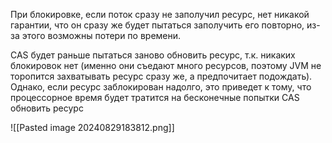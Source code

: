 При блокировке, если поток сразу не заполучил ресурс, нет никакой гарантии, что он сразу же будет пытаться заполучить его повторно, из-за этого возможны потери по времени.

CAS будет раньше пытаться заново обновить ресурс, т.к. никаких блокировок нет (именно они съедают много ресурсов, поэтому JVM не торопится захватывать ресурс сразу же, а предпочитает подождать). Однако, если ресурс заблокирован надолго, это приведет к тому, что процессорное время будет тратится на бесконечные попытки CAS обновить ресурс

![[Pasted image 20240829183812.png]]





